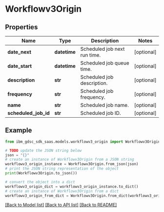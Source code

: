 # Workflowv3Origin


## Properties

Name | Type | Description | Notes
------------ | ------------- | ------------- | -------------
**date_next** | **datetime** | Scheduled job next run time. | [optional] 
**date_start** | **datetime** | Scheduled job queue time. | [optional] 
**description** | **str** | Scheduled job description. | [optional] 
**frequency** | **str** | Scheduled job frequency. | [optional] 
**name** | **str** | Scheduled job name. | [optional] 
**scheduled_job_id** | **str** | Scheduled job ID. | [optional] 

## Example

```python
from ibm_gdsc_sdk_saas.models.workflowv3_origin import Workflowv3Origin

# TODO update the JSON string below
json = "{}"
# create an instance of Workflowv3Origin from a JSON string
workflowv3_origin_instance = Workflowv3Origin.from_json(json)
# print the JSON string representation of the object
print(Workflowv3Origin.to_json())

# convert the object into a dict
workflowv3_origin_dict = workflowv3_origin_instance.to_dict()
# create an instance of Workflowv3Origin from a dict
workflowv3_origin_from_dict = Workflowv3Origin.from_dict(workflowv3_origin_dict)
```
[[Back to Model list]](../README.md#documentation-for-models) [[Back to API list]](../README.md#documentation-for-api-endpoints) [[Back to README]](../README.md)


